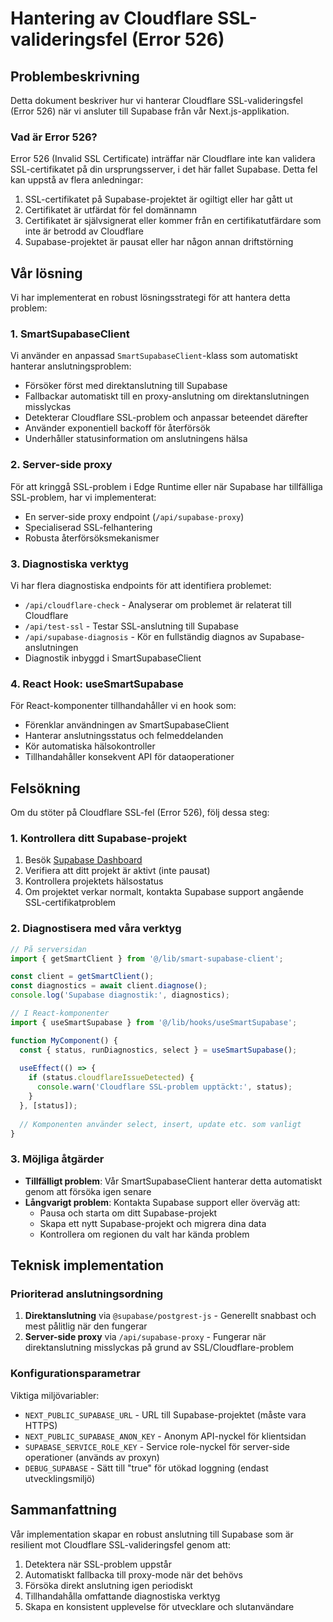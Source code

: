 # Hantering av Cloudflare SSL-valideringsfel (Error 526)

## Problembeskrivning

Detta dokument beskriver hur vi hanterar Cloudflare SSL-valideringsfel (Error 526) när vi ansluter till Supabase från vår Next.js-applikation.

### Vad är Error 526?

Error 526 (Invalid SSL Certificate) inträffar när Cloudflare inte kan validera SSL-certifikatet på din ursprungsserver, i det här fallet Supabase. Detta fel kan uppstå av flera anledningar:

1. SSL-certifikatet på Supabase-projektet är ogiltigt eller har gått ut
2. Certifikatet är utfärdat för fel domännamn
3. Certifikatet är självsignerat eller kommer från en certifikatutfärdare som inte är betrodd av Cloudflare
4. Supabase-projektet är pausat eller har någon annan driftstörning

## Vår lösning

Vi har implementerat en robust lösningsstrategi för att hantera detta problem:

### 1. SmartSupabaseClient

Vi använder en anpassad `SmartSupabaseClient`-klass som automatiskt hanterar anslutningsproblem:

- Försöker först med direktanslutning till Supabase
- Fallbackar automatiskt till en proxy-anslutning om direktanslutningen misslyckas
- Detekterar Cloudflare SSL-problem och anpassar beteendet därefter
- Använder exponentiell backoff för återförsök
- Underhåller statusinformation om anslutningens hälsa

### 2. Server-side proxy

För att kringgå SSL-problem i Edge Runtime eller när Supabase har tillfälliga SSL-problem, har vi implementerat:

- En server-side proxy endpoint (`/api/supabase-proxy`)
- Specialiserad SSL-felhantering
- Robusta återförsöksmekanismer

### 3. Diagnostiska verktyg

Vi har flera diagnostiska endpoints för att identifiera problemet:

- `/api/cloudflare-check` - Analyserar om problemet är relaterat till Cloudflare
- `/api/test-ssl` - Testar SSL-anslutning till Supabase
- `/api/supabase-diagnosis` - Kör en fullständig diagnos av Supabase-anslutningen
- Diagnostik inbyggd i SmartSupabaseClient

### 4. React Hook: useSmartSupabase

För React-komponenter tillhandahåller vi en hook som:

- Förenklar användningen av SmartSupabaseClient
- Hanterar anslutningsstatus och felmeddelanden
- Kör automatiska hälsokontroller
- Tillhandahåller konsekvent API för dataoperationer

## Felsökning

Om du stöter på Cloudflare SSL-fel (Error 526), följ dessa steg:

### 1. Kontrollera ditt Supabase-projekt

1. Besök [Supabase Dashboard](https://app.supabase.io)
2. Verifiera att ditt projekt är aktivt (inte pausat)
3. Kontrollera projektets hälsostatus
4. Om projektet verkar normalt, kontakta Supabase support angående SSL-certifikatproblem

### 2. Diagnostisera med våra verktyg

```javascript
// På serversidan
import { getSmartClient } from '@/lib/smart-supabase-client';

const client = getSmartClient();
const diagnostics = await client.diagnose();
console.log('Supabase diagnostik:', diagnostics);

// I React-komponenter
import { useSmartSupabase } from '@/lib/hooks/useSmartSupabase';

function MyComponent() {
  const { status, runDiagnostics, select } = useSmartSupabase();
  
  useEffect(() => {
    if (status.cloudflareIssueDetected) {
      console.warn('Cloudflare SSL-problem upptäckt:', status);
    }
  }, [status]);
  
  // Komponenten använder select, insert, update etc. som vanligt
}
```

### 3. Möjliga åtgärder

- **Tillfälligt problem**: Vår SmartSupabaseClient hanterar detta automatiskt genom att försöka igen senare
- **Långvarigt problem**: Kontakta Supabase support eller överväg att:
  - Pausa och starta om ditt Supabase-projekt
  - Skapa ett nytt Supabase-projekt och migrera dina data
  - Kontrollera om regionen du valt har kända problem

## Teknisk implementation

### Prioriterad anslutningsordning

1. **Direktanslutning** via `@supabase/postgrest-js` - Generellt snabbast och mest pålitlig när den fungerar
2. **Server-side proxy** via `/api/supabase-proxy` - Fungerar när direktanslutning misslyckas på grund av SSL/Cloudflare-problem

### Konfigurationsparametrar

Viktiga miljövariabler:

- `NEXT_PUBLIC_SUPABASE_URL` - URL till Supabase-projektet (måste vara HTTPS)
- `NEXT_PUBLIC_SUPABASE_ANON_KEY` - Anonym API-nyckel för klientsidan
- `SUPABASE_SERVICE_ROLE_KEY` - Service role-nyckel för server-side operationer (används av proxyn)
- `DEBUG_SUPABASE` - Sätt till "true" för utökad loggning (endast utvecklingsmiljö)

## Sammanfattning

Vår implementation skapar en robust anslutning till Supabase som är resilient mot Cloudflare SSL-valideringsfel genom att:

1. Detektera när SSL-problem uppstår
2. Automatiskt fallbacka till proxy-mode när det behövs
3. Försöka direkt anslutning igen periodiskt
4. Tillhandahålla omfattande diagnostiska verktyg
5. Skapa en konsistent upplevelse för utvecklare och slutanvändare 